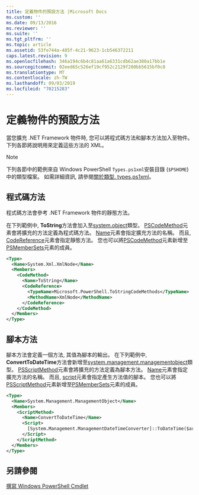 ```yaml
---
title: 定義物件的預設方法 |Microsoft Docs
ms.custom: ''
ms.date: 09/13/2016
ms.reviewer: ''
ms.suite: ''
ms.tgt_pltfrm: ''
ms.topic: article
ms.assetid: 53fe744a-485f-4c21-9623-1cb546372211
caps.latest.revision: 9
ms.openlocfilehash: 346a194c6b4c81aa61a6331cdb62ae380a17bb1e
ms.sourcegitcommit: 02eed65c526ef19cf952c2129f280bb5615bf0c8
ms.translationtype: MT
ms.contentlocale: zh-TW
ms.lasthandoff: 09/03/2019
ms.locfileid: "70215283"
---
```

# <a name="defining-default-methods-for-objects"></a>定義物件的預設方法

當您擴充 .NET Framework 物件時, 您可以將程式碼方法和腳本方法加入至物件。
下列各節將說明用來定義這些方法的 XML。

> [!NOTE]
> 下列各節中的範例來自 Windows PowerShell `Types.ps1xml`安裝目錄 (`$PSHOME`) 中的類型檔案。 如需詳細資訊, 請參閱[關於類型. types.ps1xml](/powershell/module/microsoft.powershell.core/about/about_types.ps1xml)。

## <a name="code-methods"></a>程式碼方法

程式碼方法會參考 .NET Framework 物件的靜態方法。

在下列範例中, **ToString**方法會加入至[system.object](/dotnet/api/System.Xml.XmlNode)類型。 [PSCodeMethod](/dotnet/api/system.management.automation.pscodemethod)元素會將擴充的方法定義為程式碼方法。 [Name](/dotnet/api/system.management.automation.psmemberinfo.name?view=pscore-6.2.0#System_Management_Automation_PSMemberInfo_Name)元素會指定擴充方法的名稱。 而且, [CodeReference](/dotnet/api/system.management.automation.pscodemethod.codereference?view=pscore-6.2.0#System_Management_Automation_PSCodeMethod_CodeReference)元素會指定靜態方法。 您也可以將[PSCodeMethod](/dotnet/api/system.management.automation.pscodemethod)元素新增至[PSMemberSets](/dotnet/api/system.management.automation.psmemberset?view=pscore-6.2.0)元素的成員。

```xml
<Type>
  <Name>System.Xml.XmlNode</Name>
  <Members>
    <CodeMethod>
      <Name>ToString</Name>
      <CodeReference>
        <TypeName>Microsoft.PowerShell.ToStringCodeMethods</TypeName>
        <MethodName>XmlNode</MethodName>
      </CodeReference>
    </CodeMethod>
  </Members>
</Type>
```

## <a name="script-methods"></a>腳本方法

腳本方法會定義一個方法, 其值為腳本的輸出。 在下列範例中, **ConvertToDateTime**方法會新增至[system.management.managementobject](/dotnet/api/System.Management.ManagementObject)類型。 [PSScriptMethod](/dotnet/api/system.management.automation.psscriptmethod?view=pscore-6.2.0)元素會將擴充的方法定義為腳本方法。 [Name](/dotnet/api/system.management.automation.psmemberinfo.name?view=pscore-6.2.0#System_Management_Automation_PSMemberInfo_Name)元素會指定擴充方法的名稱。 而且, [script](/dotnet/api/system.management.automation.psscriptmethod.script?view=pscore-6.2.0#System_Management_Automation_PSScriptMethod_Script)元素會指定產生方法值的腳本。 您也可以將[PSScriptMethod](/dotnet/api/system.management.automation.psscriptmethod?view=pscore-6.2.0)元素新增至[PSMemberSets](/dotnet/api/system.management.automation.psmemberset?view=pscore-6.2.0)元素的成員。

```xml
<Type>
  <Name>System.Management.ManagementObject</Name>
  <Members>
    <ScriptMethod>
      <Name>ConvertToDateTime</Name>
      <Script>
        [System.Management.ManagementDateTimeConverter]::ToDateTime($args[0])
      </Script>
    </ScriptMethod>
  </Members>
</Type>
```

## <a name="see-also"></a>另請參閱

[撰寫 Windows PowerShell Cmdlet](./writing-a-windows-powershell-cmdlet.md)
